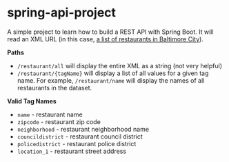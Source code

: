 # spring-api-project

  A simple project to learn how to build a REST API with Spring Boot. It will read an XML URL (in this case, [a list of restaurants in Baltimore City](https://catalog.data.gov/dataset/restaurants-15baa/resource/70d38c85-513d-4b86-8441-ca200346111d "data.gov")). 
  
  **Paths**
  - `/restaurant/all` will display the entire XML as a string (not very helpful)
  - `/restaurant/{tagName}` will display a list of all values for a given tag name. For example, 
  `/restaurant/name` will display the names of all restaurants in the dataset.

**Valid Tag Names**
- `name` - restaurant name
- `zipcode` - restaurant zip code
- `neighborhood` - restaurant neighborhood name
- `councildistrict` - restaurant council district
- `policedistrict` - restaurant police district
- `location_1` - restaurant street address
